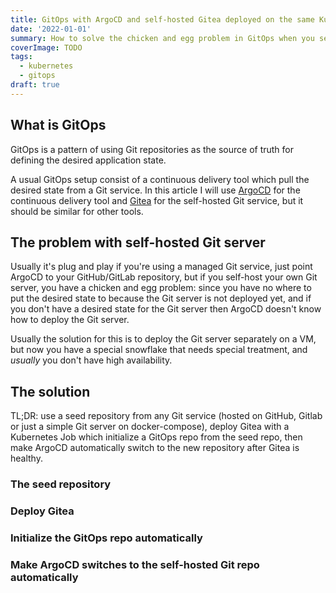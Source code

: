 ```yaml
---
title: GitOps with ArgoCD and self-hosted Gitea deployed on the same Kubernetes cluster
date: '2022-01-01'
summary: How to solve the chicken and egg problem in GitOps when you self-host your own Git service
coverImage: TODO
tags:
  - kubernetes
  - gitops
draft: true
---
```


## What is GitOps

GitOps is a pattern of using Git repositories as the source of truth for defining the desired application state.

A usual GitOps setup consist of a continuous delivery tool which pull the desired state from a Git service.
In this article I will use [ArgoCD](https://argo-cd.readthedocs.io) for the continuous delivery tool and [Gitea](https://gitea.io) for the self-hosted Git service, but it should be similar for other tools.

## The problem with self-hosted Git server

Usually it's plug and play if you're using a managed Git service, just point ArgoCD to your GitHub/GitLab repository, but if you self-host your own Git server, you have a chicken and egg problem:
since you have no where to put the desired state to because the Git server is not deployed yet, and if you don't have a desired state for the Git server then ArgoCD doesn't know how to deploy the Git server.

Usually the solution for this is to deploy the Git server separately on a VM, but now you have a special snowflake that needs special treatment, and _usually_ you don't have high availability.

## The solution

TL;DR: use a seed repository from any Git service (hosted on GitHub, Gitlab or just a simple Git server on docker-compose), deploy Gitea with a Kubernetes Job which initialize a GitOps repo from the seed repo, then make ArgoCD automatically switch to the new repository after Gitea is healthy.

### The seed repository


### Deploy Gitea


### Initialize the GitOps repo automatically


### Make ArgoCD switches to the self-hosted Git repo automatically
